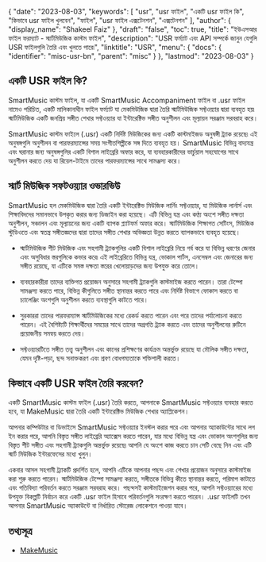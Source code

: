{
  "date": "2023-08-03",
  "keywords": [
"usr",
"usr ফাইল",
"একটি usr ফাইল কি",
"কিভাবে usr ফাইল খুলবেন",
"ফাইল",
"usr ফাইল এক্সটেনশন",
"এক্সটেনশন"
],
  "author": {
    "display_name": "Shakeel Faiz"
},
  "draft": "false",
  "toc": true,
  "title": "ইউএসআর ফাইল ফরম্যাট - স্মার্টমিউজিক কাস্টম ফাইল",
  "description": "USR ফর্ম্যাট এবং API সম্পর্কে জানুন যেগুলি USR ফাইলগুলি তৈরি এবং খুলতে পারে৷",
  "linktitle": "USR",
  "menu": {
    "docs": {
      "identifier": "misc-usr-bn",
      "parent": "misc"
}
},
  "lastmod": "2023-08-03"
}

## একটি USR ফাইল কি?

SmartMusic কাস্টম ফাইল, যা একটি SmartMusic Accompaniment ফাইল বা .usr ফাইল নামেও পরিচিত, একটি মালিকানাধীন ফাইল ফর্ম্যাট যা মেকমিউজিক দ্বারা তৈরি স্মার্টমিউজিক সফ্টওয়্যার দ্বারা ব্যবহৃত হয়৷ স্মার্টমিউজিক একটি জনপ্রিয় সঙ্গীত শেখার সফ্টওয়্যার যা ইন্টারেক্টিভ সঙ্গীত অনুশীলন এবং মূল্যায়ন সরঞ্জাম সরবরাহ করে।

SmartMusic কাস্টম ফাইলে (.usr) একটি নির্দিষ্ট মিউজিকের জন্য একটি কাস্টমাইজড অনুষঙ্গী ট্র্যাক রয়েছে৷ এই অনুষঙ্গগুলি অনুশীলন বা পারফরম্যান্সের সময় সংগীতশিল্পীকে সঙ্গ দিতে ব্যবহৃত হয়। SmartMusic বিভিন্ন বাদ্যযন্ত্র এবং ঘরানার জন্য অনুষঙ্গগুলির একটি বিশাল লাইব্রেরি অফার করে, যা ব্যবহারকারীদের ভার্চুয়াল সহযোগের সাথে অনুশীলন করতে দেয় যা রিয়েল-টাইমে তাদের পারফরম্যান্সের সাথে সামঞ্জস্য করে।

## স্মার্ট মিউজিক সফটওয়্যার ওভারভিউ

SmartMusic হল মেকমিউজিক দ্বারা তৈরি একটি ইন্টারেক্টিভ মিউজিক লার্নিং সফ্টওয়্যার, যা মিউজিক লার্নার্স এবং শিক্ষাবিদদের সমানভাবে উপকৃত করার জন্য ডিজাইন করা হয়েছে। এটি বিভিন্ন যন্ত্র এবং কণ্ঠ্য অংশে সঙ্গীত দক্ষতা অনুশীলন, সঞ্চালন এবং মূল্যায়নের জন্য একটি ব্যাপক প্ল্যাটফর্ম অফার করে। স্মার্টমিউজিক শিক্ষাগত সেটিংস, মিউজিক স্টুডিওতে এবং স্বতন্ত্র সঙ্গীতজ্ঞদের দ্বারা তাদের সঙ্গীত শেখার অভিজ্ঞতা উন্নত করতে ব্যাপকভাবে ব্যবহৃত হয়েছে।

- স্মার্টমিউজিক শীট মিউজিক এবং সহগামী ট্র্যাকগুলির একটি বিশাল লাইব্রেরি নিয়ে গর্ব করে যা বিভিন্ন ধরণের জেনার এবং অসুবিধার স্তরগুলিকে কভার করে৷ এই লাইব্রেরিতে বিভিন্ন যন্ত্র, ভোকাল পার্টস, এনসেম্বল এবং জেনারের জন্য সঙ্গীত রয়েছে, যা এটিকে সমস্ত দক্ষতা স্তরের খেলোয়াড়দের জন্য উপযুক্ত করে তোলে।

- ব্যবহারকারীরা তাদের ব্যক্তিগত প্রয়োজন অনুসারে সহগামী ট্র্যাকগুলি কাস্টমাইজ করতে পারেন। তারা টেম্পো সামঞ্জস্য করতে পারে, বিভিন্ন কীগুলিতে সঙ্গীত স্থানান্তর করতে পারে এবং নির্দিষ্ট বিভাগে ফোকাস করতে বা চ্যালেঞ্জিং অংশগুলি অনুশীলন করতে ব্যবস্থাগুলি কাটতে পারে।

- সুরকাররা তাদের পারফরম্যান্স স্মার্টমিউজিকের মধ্যে রেকর্ড করতে পারেন এবং পরে তাদের পর্যালোচনা করতে পারেন। এই বৈশিষ্ট্যটি শিক্ষার্থীদের সময়ের সাথে তাদের অগ্রগতি ট্র্যাক করতে এবং তাদের অনুশীলনের রুটিনে প্রয়োজনীয় সমন্বয় করতে দেয়।

- সফ্টওয়্যারটিতে সঙ্গীত তত্ত্ব অনুশীলন এবং কানের প্রশিক্ষণের কার্যক্রম অন্তর্ভুক্ত রয়েছে যা মৌলিক সঙ্গীত দক্ষতা, যেমন দৃষ্টি-পড়া, ছন্দ সনাক্তকরণ এবং শ্রবণ বোধগম্যতাকে শক্তিশালী করতে।

## কিভাবে একটি USR ফাইল তৈরি করবেন?

একটি SmartMusic কাস্টম ফাইল (.usr) তৈরি করতে, আপনাকে SmartMusic সফ্টওয়্যার ব্যবহার করতে হবে, যা MakeMusic দ্বারা তৈরি একটি ইন্টারেক্টিভ মিউজিক শেখার অ্যাপ্লিকেশন।

আপনার কম্পিউটার বা ডিভাইসে SmartMusic সফ্টওয়্যার ইনস্টল করার পরে এবং আপনার অ্যাকাউন্টের সাথে লগ ইন করার পরে, আপনি বিস্তৃত সঙ্গীত লাইব্রেরি অ্যাক্সেস করতে পারেন, যার মধ্যে বিভিন্ন যন্ত্র এবং ভোকাল অংশগুলির জন্য বিস্তৃত শীট সঙ্গীত এবং সহগামী ট্র্যাকগুলি অন্তর্ভুক্ত রয়েছে৷ আপনি যে অংশে কাজ করতে চান সেটি বেছে নিন এবং এটি স্মার্ট মিউজিক ইন্টারফেসের মধ্যে খুলুন।

একবার আসল সহগামী ট্র্যাকটি প্রদর্শিত হলে, আপনি এটিকে আপনার পছন্দ এবং শেখার প্রয়োজন অনুসারে কাস্টমাইজ করা শুরু করতে পারেন। স্মার্টমিউজিক টেম্পো সামঞ্জস্য করতে, সঙ্গীতকে বিভিন্ন কীতে স্থানান্তর করতে, পরিমাপ কাটাতে এবং গতিবিদ্যা পরিবর্তন করতে সরঞ্জাম সরবরাহ করে। পছন্দসই কাস্টমাইজেশন করার পরে, আপনি সফ্টওয়্যারের মধ্যে উপযুক্ত বিকল্পটি নির্বাচন করে একটি .usr ফাইল হিসাবে পরিবর্তনগুলি সংরক্ষণ করতে পারেন। .usr ফাইলটি তখন আপনার SmartMusic অ্যাকাউন্টে বা নির্ধারিত স্টোরেজ লোকেশনে পাওয়া যাবে।

## তথ্যসূত্র
- [MakeMusic](https://www.makemusic.com/)

